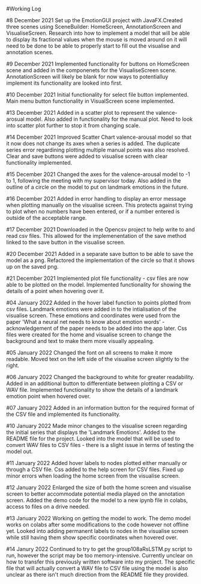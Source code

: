 #Working Log

#8 December 2021
Set up the EmotionGUI project with JavaFX.Created three scenes using SceneBuilder: HomeScreen, AnnotationScreen and VisualiseScreen. Research into how to implement a model that will be able to display its fractional values when the mouse is moved around on it will need to be done to be able to properly start to fill out the visualise and annotation scenes. 

#9 December 2021
Implemented functionality for buttons on HomeScreen scene and added in the componenets for the VisualiseScreen scene. AnnotationScreen will likely be blank for now ways to potentialluy implement its functionality are looked into first.

#10 December 2021
Initial functionality for select file button implemented. Main menu button functionality in VisualScreen scene implemented.

#13 December 2021
Added in a scatter plot to represent the valence-arosual model. Also added in functionality for the manual plot. Need to look into scatter plot further to stop it from changing scale.

#14 December 2021
Improved Scatter Chart valence-arousal model so that it now does not change its axes when a series is added. The duplicate series error regardining plotting multiple manual points was also resolved. Clear and save buttons were added to visualise screen with clear functionality implemented.

#15 December 2021
Changed the axes for the valence-arousal model to -1 to 1, following the meeting with my supervisor today. Also added in the outline of a circle on the model to put on landmark emotions in the future.

#16 December 2021
Added in error handling to display an error message when plotting manually on the visualise screen. This protects against trying to plot when no numbers have been entered, or if a number entered is outside of the acceptable range.

#17 December 2021
Downloaded in the Opencsv project to help write to and read csv files. This allowed for the implemenentation of the save method linked to the save button in the visualise screen.

#20 December 2021
Added in a separate save button to be able to save the model as a png. Refactored the implementation of the circle so that it shows up on the saved png.

#21 December 2021
Implemented plot file functionality - csv files are now able to be plotted on the model. Implemented functionality for showing the details of a point when hovering over it.

#04 January 2022
Added in the hover label function to points plotted from csv files. Landmark emotions were added in to the intialisation of the visualise screen. These emotions and coordinates were used from the paper 'What a neural net needs to know about emotion words' - acknowledgement of the paper needs to be added into the app later. Css files were created for the home and visualise screen to change the background and text to make them more visually appealing. 

#05 January 2022
Changed the font on all screens to make it more readable. Moved text on the left side of the visualise screen slightly to the right. 

#06 January 2022
Changed the background to white for greater readability. Added in an additional button to differentiate between plotting a CSV or WAV file. Implemented functionality to show the details of a landmark emotion point when hovered over.

#07 January 2022
Added in an information button for the required format of the CSV file and implemented its functionality.

#10 January 2022
Made minor changes to the visualise screen regarding the initial series that displays the 'Landmark Emotions'. Added to the README file for the project. Looked into the model that will be used to convert WAV files to CSV files - there is a slight issue in terms of testing the model out.

#11 January 2022
Added hover labels to nodes plotted either manually or through a CSV file. Css added to the help screen for CSV files. Fixed up minor errors when loading the home screen from the visualise screen. 

#12 January 2022
Enlarged the size of both the home screen and visualise screen to better accommodate potential media played on the annotation screen. Added the demo code for the model to a new ipynb file in colabs, access to files on a drive needed.

#13 January 2022
Working on getting the model to work. The demo model works on colabs after some modifications to the code however not offline yet. Looked into adding permanent labels to nodes in the visualise screen while still having them show specific coordinates when hovered over.

#14 Janury 2022
Continued to try to get the group108aRsLSTM.py script to run, however the script may be too memory-intensive. Currently unclear on how to transfer this previously written software into my project. The specific file that will actually convert a WAV file to CSV file using the model is also unclear as there isn't much direction from the README file they provided. 
